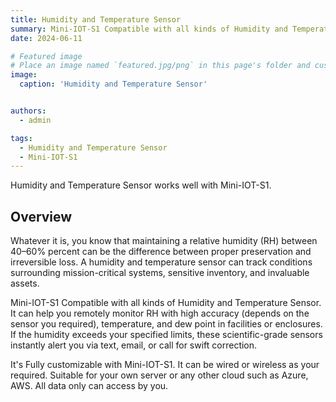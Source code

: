 ```yaml
---
title: Humidity and Temperature Sensor
summary: Mini-IOT-S1 Compatible with all kinds of Humidity and Temperature Sensors
date: 2024-06-11

# Featured image
# Place an image named `featured.jpg/png` in this page's folder and customize its options here.
image:
  caption: 'Humidity and Temperature Sensor'


authors:
  - admin

tags:
  - Humidity and Temperature Sensor
  - Mini-IOT-S1
---
```


Humidity and Temperature Sensor works well with Mini-IOT-S1.

## Overview

Whatever it is, you know that maintaining a relative humidity (RH) between 40–60% percent can be the difference between proper preservation and irreversible loss. A humidity and temperature sensor  can track conditions surrounding mission-critical systems, sensitive inventory, and invaluable assets.

Mini-IOT-S1 Compatible with all kinds of Humidity and Temperature Sensor. It can help you remotely monitor RH with high accuracy (depends on the sensor you required), temperature, and dew point in facilities or enclosures. If the humidity exceeds your specified limits, these scientific-grade sensors instantly alert you via text, email, or call for swift correction.

It's Fully customizable with Mini-IOT-S1. It can be wired or wireless as your required. Suitable for your own server or any other cloud such as Azure, AWS. All data only can access by you.



